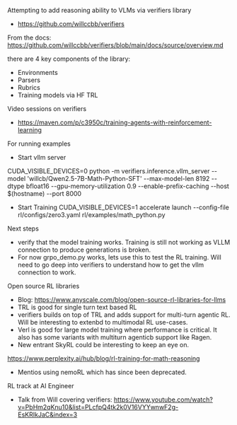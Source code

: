 Attempting to add reasoning ability to VLMs via verifiers library

- https://github.com/willccbb/verifiers

From the docs:
https://github.com/willccbb/verifiers/blob/main/docs/source/overview.md

there are 4 key components of the library:
- Environments
- Parsers
- Rubrics
- Training models via HF TRL

Video sessions on verifiers
- https://maven.com/p/c3950c/training-agents-with-reinforcement-learning

For running examples

- Start vllm server

CUDA_VISIBLE_DEVICES=0 python -m verifiers.inference.vllm_server --model 'willcb/Qwen2.5-7B-Math-Python-SFT' --max-model-len 8192 --dtype bfloat16     --gpu-memory-utilization 0.9 --enable-prefix-caching     --host $(hostname) --port 8000

- Start Training
CUDA_VISIBLE_DEVICES=1 accelerate launch --config-file rl/configs/zero3.yaml  rl/examples/math_python.py

Next steps
- verify that the model training works. Training is still not working as VLLM connection to produce generations is broken.
- For now grpo_demo.py works, lets use this to test the RL training. Will need to go deep into verifiers to understand how to get the vllm connection to work.

Open source RL libraries
- Blog: https://www.anyscale.com/blog/open-source-rl-libraries-for-llms
- TRL is good for single turn text based RL
- verifiers builds on top of TRL and adds support for multi-turn agentic RL. Will be interesting to extenbd to multimodal RL use-cases.
- Verl is good for large model training where performance is critical. It also has some variants with multiturn agenticb support like Ragen.
- New entrant SkyRL could be interesting to keep an eye on.


https://www.perplexity.ai/hub/blog/rl-training-for-math-reasoning
- Mentios using nemoRL which has since been deprecated.

RL track at AI Engineer
- Talk from Will covering verifiers: https://www.youtube.com/watch?v=PbHm2qKnu10&list=PLcfpQ4tk2k0V16VYYwnwF2g-EsKRIkJaC&index=3

